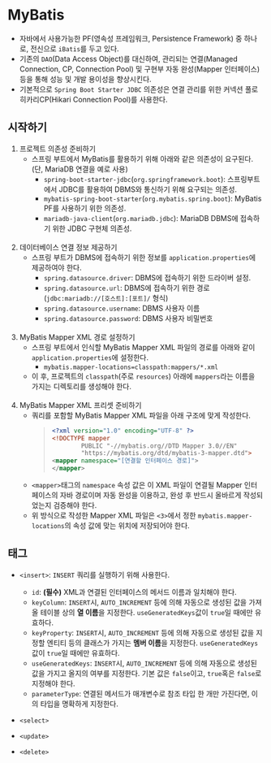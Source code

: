 # MyBatis

- 자바에서 사용가능한 PF(영속성 프레임워크, Persistence Framework) 중 하나로, 전신으로 `iBatis`를 두고 있다.
- 기존의 `DAO`(Data Access Object)를 대신하여, 관리되는 연결(Managed Connection, CP, Connection Pool) 및 구현부 자동 완성(Mapper 인터페이스) 등을 통해 성능 및 개발 용이성을 향상시킨다.
- 기본적으로 `Spring Boot Starter JDBC` 의존성은 연결 관리를 위한 커넥션 풀로 히카리CP(Hikari Connection Pool)를 사용한다.

## 시작하기

1. 프로젝트 의존성 준비하기
    - 스프링 부트에서 MyBatis를 활용하기 위해 아래와 같은 의존성이 요구된다. (단, MariaDB 연결을 예로 사용)
      - `spring-boot-starter-jdbc`(`org.springframework.boot`): 스프링부트에서 JDBC를 활용하여 DBMS와 통신하기 위해 요구되는 의존성.
      - `mybatis-spring-boot-starter`(`org.mybatis.spring.boot`): MyBatis PF를 사용하기 위한 의존성.
      - `mariadb-java-client`(`org.mariadb.jdbc`): MariaDB DBMS에 접속하기 위한 JDBC 구현체 의존성.
<br><br>
2. 데이터베이스 연결 정보 제공하기
    - 스프링 부트가 DBMS에 접속하기 위한 정보를 `application.properties`에 제공하여야 한다.
      - `spring.datasource.driver`: DBMS에 접속하기 위한 드라이버 설정.
      - `spring.datasource.url`: DBMS에 접속하기 위한 경로(`jdbc:mariadb://[호스트]:[포트]/` 형식)
      - `spring.datasource.username`: DBMS 사용자 이름
      - `spring.datasource.password`: DBMS 사용자 비밀번호
<br><br>
3. MyBatis Mapper XML 경로 설정하기
    - 스프링 부트에서 인식할 MyBatis Mapper XML 파일의 경로를 아래와 같이 `application.properties`에 설정한다.
      - `mybatis.mapper-locations=classpath:mappers/*.xml` 
    - 이 후, 프로젝트의 `classpath`(주로 `resources`) 아래에 `mappers`라는 이름을 가지는 디렉토리를 생성해야 한다.
<br><br>
4. MyBatis Mapper XML 프리셋 준비하기
    - 쿼리를 포함할 MyBatis Mapper XML 파일을 아래 구조에 맞게 작성한다.
      > ```xml
      > <?xml version="1.0" encoding="UTF-8" ?>
      > <!DOCTYPE mapper
      >         PUBLIC "-//mybatis.org//DTD Mapper 3.0//EN"
      >         "https://mybatis.org/dtd/mybatis-3-mapper.dtd">
      > <mapper namespace="[연결할 인터페이스 경로]">
      > </mapper>
      > ```
    - `<mapper>`태그의 `namespace` 속성 값은 이 XML 파일이 연결될 Mapper 인터페이스의 자바 경로이며 자동 완성을 이용하고, 완성 후 반드시 올바르게 작성되었는지 검증해야 한다.
    - 위 방식으로 작성한 Mapper XML 파일은 `<3>`에서 정한 `mybatis.mapper-locations`의 속성 값에 맞는 위치에 저장되어야 한다.

## 태그

- `<insert>`: `INSERT` 쿼리를 실행하기 위해 사용한다.
  - `id`: **(필수)** XML과 연결된 인터페이스의 메서드 이름과 일치해야 한다.
  - `keyColumn`: `INSERT`시, `AUTO_INCREMENT` 등에 의해 자동으로 생성된 값을 가져올 테이블 상의 **열 이름**을 지정한다. `useGeneratedKeys`값이 `true`일 때에만 유효하다.
  - `keyProperty`: `INSERT`시, `AUTO_INCREMENT` 등에 의해 자동으로 생성된 값을 지정할 엔티티 등의 클래스가 가지는 **멤버 이름**을 지정한다. `useGeneratedKeys`값이 `true`일 때에만 유효하다.
  - `useGeneratedKeys`: `INSERT`시, `AUTO_INCREMENT` 등에 의해 자동으로 생성된 값을 가지고 올지의 여부를 지정한다. 기본 값은 `false`이고, `true`혹은 `false`로 지정해야 한다.
  - `parameterType`: 연결된 메서드가 매개변수로 참조 타입 한 개만 가진다면, 이의 타입을 명확하게 지정한다. 

- `<select>`

- `<update>`

- `<delete>`

<br><br><br><br><br><br><br><br><br><br><br><br><br><br><br><br><br><br><br><br><br><br><br><br><br>